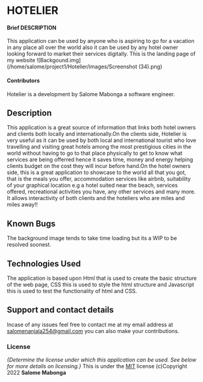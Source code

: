 # HOTELIER

#### Brief DESCRIPTION
This application can be used by anyone who is aspiring to go for a vacation in any place all over the world also it can be used by any hotel owner looking forward to market their services digitally.
This is the landing page of my website
![Backgound.img](/home/salome/project1/Hotelier/images/Screenshot (34).png)
#### Contributors
Hotelier is a development by Salome Mabonga a software engineer.
## Description
This application is a great source of information that links both hotel owners and clients both locally and internationally.On the clients side, Hotelier is very useful as it can be used by both local and international tourist who love travelling and visiting great hotels among the most prestigious cities in the world without having to go to that place physically to get to know what services are being offerred hence it saves time, money and energy helping clients budget on the cost they will incur before hand.On the hotel owners side, this is a great application to showcase to the world all that you got, that is the meals you offer, accommodation services like airbnb, suitability of your graphical location e.g a hotel suited near the beach, services offered, recreational activities you have, any other services and many more. It allows interactivity of both clients and the hoteliers who are miles and miles away!!

## Known Bugs
The background image tends to take time loading but its a WIP to be resolved soonest.
## Technologies Used
The application is based upon Html that is used to create the basic structure of the web page, CSS this is used to style the html structure and Javascript this is used to test the functionality of html and CSS.
## Support and contact details
Incase of any issues feel free to contact me at my email address at [salomenanjala254@gmail.com]() you can also make your contributions.
### License
*{Determine the license under which this application can be used.  See below for more details on licensing.}*
This is under the [MIT](LICENSE) license
 (c)Copyright 2022 **Salome Mabonga**